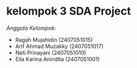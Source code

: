 # kelompok 3 SDA Project
*Anggota Kelompok:*
- Ragah Mujahidin        (2407051015)
- Arif Ahmad Muzakky     (2407051017)
- Neti Prinayani         (2407051010)
- Ella Karina Anindita   (2407051001)